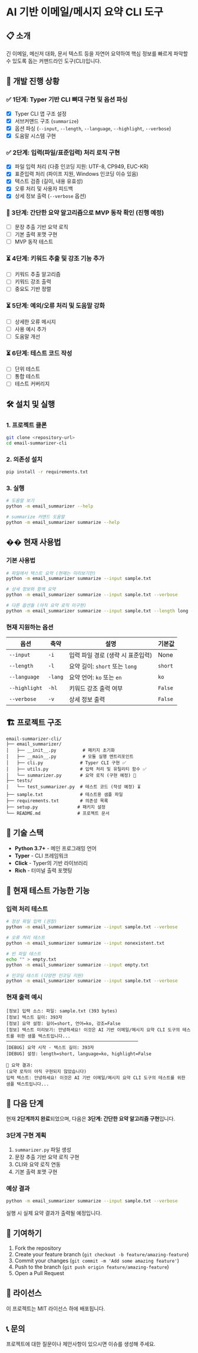 # AI 기반 이메일/메시지 요약 CLI 도구

## 📋 소개
긴 이메일, 메신저 대화, 문서 텍스트 등을 자연어 요약하여 핵심 정보를 빠르게 파악할 수 있도록 돕는 커맨드라인 도구(CLI)입니다.

## 🚀 개발 진행 상황

### ✅ 1단계: Typer 기반 CLI 뼈대 구현 및 옵션 파싱
- [x] Typer CLI 앱 구조 설정
- [x] 서브커맨드 구조 (`summarize`)
- [x] 옵션 파싱 (`--input`, `--length`, `--language`, `--highlight`, `--verbose`)
- [x] 도움말 시스템 구현

### ✅ 2단계: 입력(파일/표준입력) 처리 로직 구현
- [x] 파일 입력 처리 (다중 인코딩 지원: UTF-8, CP949, EUC-KR)
- [x] 표준입력 처리 (파이프 지원, Windows 인코딩 이슈 있음)
- [x] 텍스트 검증 (길이, 내용 유효성)
- [x] 오류 처리 및 사용자 피드백
- [x] 상세 정보 출력 (`--verbose` 옵션)

### 🔄 3단계: 간단한 요약 알고리즘으로 MVP 동작 확인 (진행 예정)
- [ ] 문장 추출 기반 요약 로직
- [ ] 기본 출력 포맷 구현
- [ ] MVP 동작 테스트

### ⏳ 4단계: 키워드 추출 및 강조 기능 추가
- [ ] 키워드 추출 알고리즘
- [ ] 키워드 강조 출력
- [ ] 중요도 기반 정렬

### ⏳ 5단계: 예외/오류 처리 및 도움말 강화
- [ ] 상세한 오류 메시지
- [ ] 사용 예시 추가
- [ ] 도움말 개선

### ⏳ 6단계: 테스트 코드 작성
- [ ] 단위 테스트
- [ ] 통합 테스트
- [ ] 테스트 커버리지

## 🛠️ 설치 및 실행

### 1. 프로젝트 클론
```bash
git clone <repository-url>
cd email-summarizer-cli
```

### 2. 의존성 설치
```bash
pip install -r requirements.txt
```

### 3. 실행
```bash
# 도움말 보기
python -m email_summarizer --help

# summarize 커맨드 도움말
python -m email_summarizer summarize --help
```

## �� 현재 사용법

### 기본 사용법
```bash
# 파일에서 텍스트 요약 (현재는 미리보기만)
python -m email_summarizer summarize --input sample.txt

# 상세 정보와 함께 요약
python -m email_summarizer summarize --input sample.txt --verbose

# 다른 옵션들 (아직 요약 로직 미구현)
python -m email_summarizer summarize --input sample.txt --length long --language en
```

### 현재 지원하는 옵션
| 옵션 | 축약 | 설명 | 기본값 |
|------|------|------|--------|
| `--input` | `-i` | 입력 파일 경로 (생략 시 표준입력) | None |
| `--length` | `-l` | 요약 길이: `short` 또는 `long` | `short` |
| `--language` | `-lang` | 요약 언어: `ko` 또는 `en` | `ko` |
| `--highlight` | `-hl` | 키워드 강조 출력 여부 | `False` |
| `--verbose` | `-v` | 상세 정보 출력 | `False` |

## 🏗️ 프로젝트 구조
```
email-summarizer-cli/
├── email_summarizer/
│   ├── __init__.py          # 패키지 초기화
│   ├── __main__.py          # 모듈 실행 엔트리포인트
│   ├── cli.py              # Typer CLI 구현 ✅
│   ├── utils.py            # 입력 처리 및 유틸리티 함수 ✅
│   └── summarizer.py       # 요약 로직 (구현 예정) 🔄
├── tests/
│   └── test_summarizer.py  # 테스트 코드 (작성 예정) ⏳
├── sample.txt              # 테스트용 샘플 파일
├── requirements.txt        # 의존성 목록
├── setup.py               # 패키지 설정
└── README.md              # 프로젝트 문서
```

## 🔧 기술 스택
- **Python 3.7+** - 메인 프로그래밍 언어
- **Typer** - CLI 프레임워크
- **Click** - Typer의 기반 라이브러리
- **Rich** - 터미널 출력 포맷팅

## 🧪 현재 테스트 가능한 기능

### 입력 처리 테스트
```bash
# 정상 파일 입력 (권장)
python -m email_summarizer summarize --input sample.txt --verbose

# 오류 처리 테스트
python -m email_summarizer summarize --input nonexistent.txt

# 빈 파일 테스트
echo "" > empty.txt
python -m email_summarizer summarize --input empty.txt

# 인코딩 테스트 (다양한 인코딩 지원)
python -m email_summarizer summarize --input sample.txt --verbose
```

### 현재 출력 예시
```
[정보] 입력 소스: 파일: sample.txt (393 bytes)
[정보] 텍스트 길이: 393자
[정보] 요약 설정: 길이=short, 언어=ko, 강조=False
[정보] 텍스트 미리보기: 안녕하세요! 이것은 AI 기반 이메일/메시지 요약 CLI 도구의 테스트를 위한 샘플 텍스트입니다...
──────────────────────────────────────────────────
[DEBUG] 요약 시작 - 텍스트 길이: 393자
[DEBUG] 설정: length=short, language=ko, highlight=False

📝 요약 결과:
(요약 로직이 아직 구현되지 않았습니다)
입력 텍스트: 안녕하세요! 이것은 AI 기반 이메일/메시지 요약 CLI 도구의 테스트를 위한 샘플 텍스트입니다...
```

## 🎯 다음 단계

현재 **2단계까지 완료**되었으며, 다음은 **3단계: 간단한 요약 알고리즘 구현**입니다.

### 3단계 구현 계획
1. `summarizer.py` 파일 생성
2. 문장 추출 기반 요약 로직 구현
3. CLI와 요약 로직 연동
4. 기본 출력 포맷 구현

### 예상 결과
```bash
python -m email_summarizer summarize --input sample.txt --verbose
```
실행 시 실제 요약 결과가 출력될 예정입니다.

## 🤝 기여하기
1. Fork the repository
2. Create your feature branch (`git checkout -b feature/amazing-feature`)
3. Commit your changes (`git commit -m 'Add some amazing feature'`)
4. Push to the branch (`git push origin feature/amazing-feature`)
5. Open a Pull Request

## 📝 라이선스
이 프로젝트는 MIT 라이선스 하에 배포됩니다.

## 📞 문의
프로젝트에 대한 질문이나 제안사항이 있으시면 이슈를 생성해 주세요.